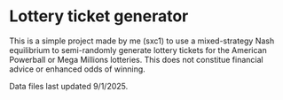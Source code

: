 # Lottery ticket generator
This is a simple project made by me (sxc1) to use a mixed-strategy Nash equilibrium to semi-randomly generate lottery tickets for the American Powerball or Mega Millions lotteries. This does not constitue financial advice or enhanced odds of winning.

Data files last updated 9/1/2025.
